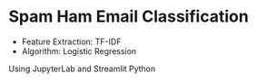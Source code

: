 # Spam Ham Email Classification

- Feature Extraction: TF-IDF
- Algorithm: Logistic Regression


Using JupyterLab and Streamlit Python 
